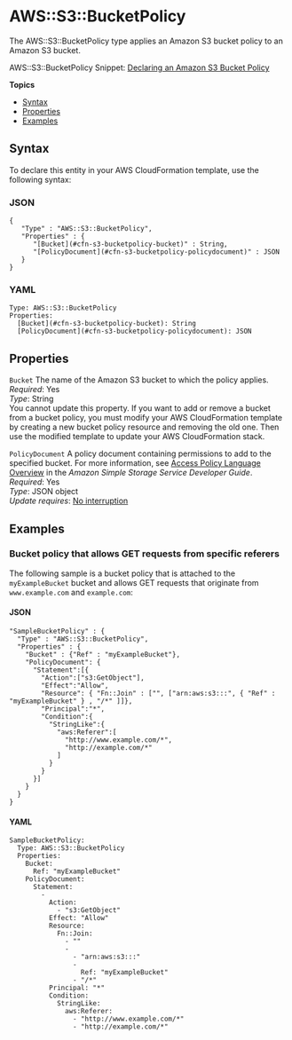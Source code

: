 # AWS::S3::BucketPolicy<a name="aws-properties-s3-policy"></a>

The AWS::S3::BucketPolicy type applies an Amazon S3 bucket policy to an Amazon S3 bucket\.

AWS::S3::BucketPolicy Snippet: [Declaring an Amazon S3 Bucket Policy](quickref-iam.md#scenario-bucket-policy)

**Topics**
+ [Syntax](#aws-resource-s3-bucketpolicy-syntax)
+ [Properties](#w4ab1c21c10e1066c11)
+ [Examples](#w4ab1c21c10e1066c13)

## Syntax<a name="aws-resource-s3-bucketpolicy-syntax"></a>

To declare this entity in your AWS CloudFormation template, use the following syntax:

### JSON<a name="aws-resource-s3-bucketpolicy-syntax.json"></a>

```
{
   "Type" : "AWS::S3::BucketPolicy",
   "Properties" : {
      "[Bucket](#cfn-s3-bucketpolicy-bucket)" : String,
      "[PolicyDocument](#cfn-s3-bucketpolicy-policydocument)" : JSON
   }
}
```

### YAML<a name="aws-resource-s3-bucketpolicy-syntax.yaml"></a>

```
Type: AWS::S3::BucketPolicy
Properties: 
  [Bucket](#cfn-s3-bucketpolicy-bucket): String
  [PolicyDocument](#cfn-s3-bucketpolicy-policydocument): JSON
```

## Properties<a name="w4ab1c21c10e1066c11"></a>

`Bucket`  <a name="cfn-s3-bucketpolicy-bucket"></a>
The name of the Amazon S3 bucket to which the policy applies\.  
*Required*: Yes  
*Type*: String  
You cannot update this property\. If you want to add or remove a bucket from a bucket policy, you must modify your AWS CloudFormation template by creating a new bucket policy resource and removing the old one\. Then use the modified template to update your AWS CloudFormation stack\.

`PolicyDocument`  <a name="cfn-s3-bucketpolicy-policydocument"></a>
A policy document containing permissions to add to the specified bucket\. For more information, see [Access Policy Language Overview](https://docs.aws.amazon.com/AmazonS3/latest/dev/access-policy-language-overview.html) in the *Amazon Simple Storage Service Developer Guide*\.  
*Required*: Yes  
*Type*: JSON object  
*Update requires*: [No interruption](using-cfn-updating-stacks-update-behaviors.md#update-no-interrupt)

## Examples<a name="w4ab1c21c10e1066c13"></a>

### Bucket policy that allows GET requests from specific referers<a name="w4ab1c21c10e1066c13b2"></a>

The following sample is a bucket policy that is attached to the `myExampleBucket` bucket and allows GET requests that originate from `www.example.com` and `example.com`:

#### JSON<a name="aws-resource-s3-bucketpolicy-example.json"></a>

```
"SampleBucketPolicy" : {
  "Type" : "AWS::S3::BucketPolicy",
  "Properties" : {
    "Bucket" : {"Ref" : "myExampleBucket"},
    "PolicyDocument": {
      "Statement":[{
	    "Action":["s3:GetObject"],
	    "Effect":"Allow",
	    "Resource": { "Fn::Join" : ["", ["arn:aws:s3:::", { "Ref" : "myExampleBucket" } , "/*" ]]},
	    "Principal":"*",
        "Condition":{
          "StringLike":{
            "aws:Referer":[
              "http://www.example.com/*",
              "http://example.com/*"
            ]
          }
        }
      }]
    }
  }
}
```

#### YAML<a name="aws-resource-s3-bucketpolicy-example.yaml"></a>

```
SampleBucketPolicy: 
  Type: AWS::S3::BucketPolicy
  Properties: 
    Bucket: 
      Ref: "myExampleBucket"
    PolicyDocument: 
      Statement: 
        - 
          Action: 
            - "s3:GetObject"
          Effect: "Allow"
          Resource: 
            Fn::Join: 
              - ""
              - 
                - "arn:aws:s3:::"
                - 
                  Ref: "myExampleBucket"
                - "/*"
          Principal: "*"
          Condition: 
            StringLike: 
              aws:Referer: 
                - "http://www.example.com/*"
                - "http://example.com/*"
```